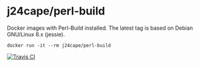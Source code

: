 # j24cape/perl-build

Docker images with Perl-Build installed. The latest tag is based on Debian GNU/Linux 8.x (jessie).

```
docker run -it --rm j24cape/perl-build
```

[![Travis CI](https://img.shields.io/travis/j24cape/docker-perl-build.svg)](https://travis-ci.org/j24cape/docker-perl-build/branches)
